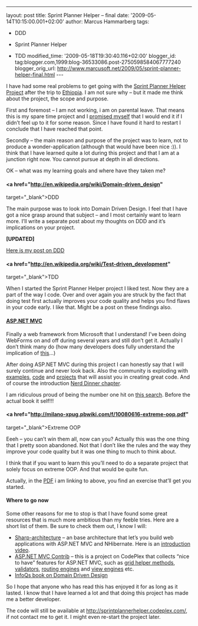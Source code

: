 ---
layout: post
title: Sprint Planner Helper – final
date: '2009-05-14T10:15:00.001+02:00'
author: Marcus Hammarberg
tags:
  - DDD
  - Sprint Planner Helper

  - TDD
modified_time: '2009-05-18T19:30:40.116+02:00'
blogger_id: tag:blogger.com,1999:blog-36533086.post-2750598584067777240
blogger_orig_url: http://www.marcusoft.net/2009/05/sprint-planner-helper-final.html ---

I have had some real problems to get going with the <a
href="http://www.marcusoft.net/search/label/Sprint%20Planner%20Helper"
target="_blank">Sprint Planner Helper Project</a> after the trip to
<a href="http://www.marcusoft.net/2009/05/pictures-from-ethopia.html"
target="_blank">Ethiopia</a>. I am not sure why – but it made me think
about the project, the scope and purpose.

First and foremost – I am not working, i am on parental leave. That
means this is my spare time project and I <a
href="http://www.marcusoft.net/2009/01/what-to-do-now-sprint-planner-helper.html"
target="_blank">promised myself</a> that I would end it if I didn’t feel
up to it for some reason. Since I have found it hard to restart I
conclude that I have reached that point.

Secondly – the main reason and purpose of the project was to learn, not
to produce a wonder-application (although that would have been nice :)).
I think that I have learned quite a lot during this project and that I
am at a junction right now. You cannot pursue at depth in all
directions.

OK – what was my learning goals and where have they taken me?

#### <a href="http://en.wikipedia.org/wiki/Domain-driven_design"
target="_blank">DDD</a>

The main purpose was to look into Domain Driven Design. I feel that I
have got a nice grasp around that subject – and I most certainly want to
learn more. I’ll write a separate post about my thoughts on DDD and it’s
implications on your project.

**\[UPDATED\]**

<a href="http://www.marcusoft.net/2009/05/ddd-whats-deal.html"
target="_blank">Here is my post on DDD</a>

#### <a href="http://en.wikipedia.org/wiki/Test-driven_development"
target="_blank">TDD</a>

When I started the Sprint Planner Helper project I liked test. Now they
are a part of the way I code. Over and over again you are struck by the
fact that doing test first actually improves your code quality and helps
you find flaws in your code early. I like that. Might be a post on these
findings also.

#### <a href="http://www.asp.net/mvc/" target="_blank">ASP.NET MVC</a>

Finally a web framework from Microsoft that I understand! I’ve been
doing WebForms on and off during several years and still don’t get it.
Actually I don’t think many do (how many developers does fully
understand the implication of
<a href="http://emanish.googlepages.com/Asp.Net2.0Lifecycle.PNG"
target="_blank">this</a>…)

After doing ASP.NET MVC during this project I can honestly say that I
will surely continue and never look back. Also the community is
exploding with <a
href="http://blogs.msdn.com/brada/archive/2008/01/29/asp-net-mvc-example-application-over-northwind-with-the-entity-framework.aspx"
target="_blank">examples</a>,
<a href="http://www.codeplex.com/MVCContrib" target="_blank">code</a>
and <a href="http://code.google.com/p/sharp-architecture/"
target="_blank">projects</a> that will assist you in creating great
code. And of course the introduction <a
href="http://www.marcusoft.net/2009/03/aspnet-mvc-nerd-dinner-example.html"
target="_blank">Nerd Dinner chapter</a>.

I am ridiculous proud of being the number one hit on <a
href="http://www.google.com/search?hl=en&amp;q=nerd+dinner+mvc&amp;meta="
target="_blank">this search</a>. Before the actual book it self!!!

#### <a href="http://milano-xpug.pbwiki.com/f/10080616-extreme-oop.pdf"
target="_blank">Extreme OOP</a>

Eeeh – you can’t win them all, now can you? Actually this was the one
thing that I pretty soon abandoned. Not that I don’t like the rules and
the way they improve your code quality but it was one thing to much to
think about.

I think that if you want to learn this you’ll need to do a separate
project that solely focus on extreme OOP. And that would be quite fun.

Actually, in the
<a href="http://milano-xpug.pbwiki.com/f/10080616-extreme-oop.pdf"
target="_blank">PDF</a> i am linking to above, you find an exercise
that’ll get you started.

#### Where to go now

Some other reasons for me to stop is that I have found some great
resources that is much more ambitious than my feeble tries. Here are a
short list of them. Be sure to check them out, I know I will:

-   [Sharp-architecture](http://code.google.com/p/sharp-architecture/) –
    an base architecture that let’s you build web applications with
    ASP.NET MVC and NHibernate. Here is an
    <a href="http://dimecasts.net/Casts/CastDetails/75"
    target="_blank">introduction video</a>.
-   <a href="http://www.codeplex.com/MVCContrib" target="_blank">ASP.NET MVC
    Contrib</a> – this is a project on CodePlex that collects “nice to
    have” features for ASP.NET MVC, such as <a
    href="http://mvccontrib.codeplex.com/Wiki/View.aspx?title=Grid&amp;referringTitle=Home"
    target="_blank">grid helper methods</a>,
    <a href="http://www.codeplex.com/xval" target="_blank">validators</a>,
    <a
    href="http://mvccontrib.codeplex.com/Wiki/View.aspx?title=Routing&amp;referringTitle=Home"
    target="_blank">routing engines</a> and <a
    href="http://mvccontrib.codeplex.com/Wiki/View.aspx?title=Brail&amp;referringTitle=Home"
    target="_blank">view engines</a> etc.
-   [InfoQs book on Domain Driven
    Design](http://www.infoq.com/presentations/model-to-work-evans)

So I hope that anyone who has read this has enjoyed it for as long as it
lasted. I know that I have learned a lot and that doing this project has
made me a better developer.

The code will still be available at
<http://sprintplannerhelper.codeplex.com/>, if not contact me to get it.
I might even re-start the project later.
